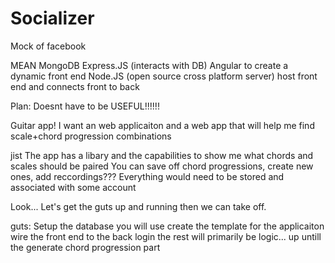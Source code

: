 # Socializer
Mock of facebook


MEAN
  MongoDB
  Express.JS (interacts with DB)
  Angular to create a dynamic front end
  Node.JS (open source cross platform server) host front end and connects front to back
  
  
 Plan:
    Doesnt have to be USEFUL!!!!!!
    
    
 Guitar app!
  I want an web applicaiton and a web app that will help me find scale+chord progression combinations
  
  jist
    The app has a libary and the capabilities to show me what chords and scales should be paired
    You can save off chord progressions, create new ones, add reccordings???
    Everything would need to be stored and associated with some account
   
   
   Look... Let's get the guts up and running then we can take off.
   
   guts:
    Setup the database you will use
    create the template for the applicaiton
     wire the front end to the back
    login
    the rest will primarily be logic... up untill the generate chord progression part
    
          
        
 

